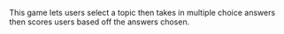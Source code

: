 This game lets users select a topic then takes in multiple choice answers then scores users based off the answers chosen.
